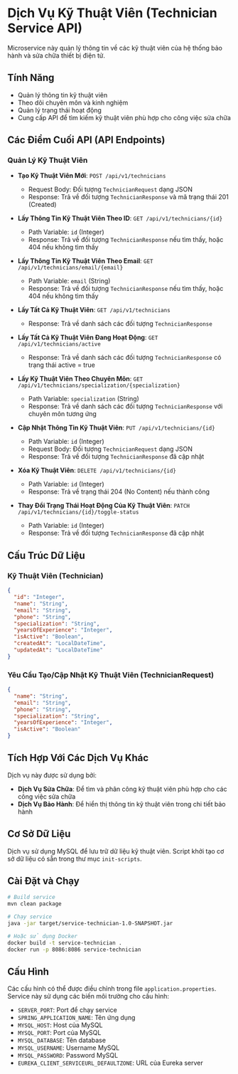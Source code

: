 # Dịch Vụ Kỹ Thuật Viên (Technician Service API)

Microservice này quản lý thông tin về các kỹ thuật viên của hệ thống bảo hành và sửa chữa thiết bị điện tử.

## Tính Năng

- Quản lý thông tin kỹ thuật viên
- Theo dõi chuyên môn và kinh nghiệm
- Quản lý trạng thái hoạt động 
- Cung cấp API để tìm kiếm kỹ thuật viên phù hợp cho công việc sửa chữa

## Các Điểm Cuối API (API Endpoints)

### Quản Lý Kỹ Thuật Viên

- **Tạo Kỹ Thuật Viên Mới**: `POST /api/v1/technicians`
  - Request Body: Đối tượng `TechnicianRequest` dạng JSON
  - Response: Trả về đối tượng `TechnicianResponse` và mã trạng thái 201 (Created)

- **Lấy Thông Tin Kỹ Thuật Viên Theo ID**: `GET /api/v1/technicians/{id}`
  - Path Variable: `id` (Integer)
  - Response: Trả về đối tượng `TechnicianResponse` nếu tìm thấy, hoặc 404 nếu không tìm thấy

- **Lấy Thông Tin Kỹ Thuật Viên Theo Email**: `GET /api/v1/technicians/email/{email}`
  - Path Variable: `email` (String)
  - Response: Trả về đối tượng `TechnicianResponse` nếu tìm thấy, hoặc 404 nếu không tìm thấy

- **Lấy Tất Cả Kỹ Thuật Viên**: `GET /api/v1/technicians`
  - Response: Trả về danh sách các đối tượng `TechnicianResponse`

- **Lấy Tất Cả Kỹ Thuật Viên Đang Hoạt Động**: `GET /api/v1/technicians/active`
  - Response: Trả về danh sách các đối tượng `TechnicianResponse` có trạng thái active = true

- **Lấy Kỹ Thuật Viên Theo Chuyên Môn**: `GET /api/v1/technicians/specialization/{specialization}`
  - Path Variable: `specialization` (String)
  - Response: Trả về danh sách các đối tượng `TechnicianResponse` với chuyên môn tương ứng

- **Cập Nhật Thông Tin Kỹ Thuật Viên**: `PUT /api/v1/technicians/{id}`
  - Path Variable: `id` (Integer)
  - Request Body: Đối tượng `TechnicianRequest` dạng JSON
  - Response: Trả về đối tượng `TechnicianResponse` đã cập nhật

- **Xóa Kỹ Thuật Viên**: `DELETE /api/v1/technicians/{id}`
  - Path Variable: `id` (Integer)
  - Response: Trả về trạng thái 204 (No Content) nếu thành công

- **Thay Đổi Trạng Thái Hoạt Động Của Kỹ Thuật Viên**: `PATCH /api/v1/technicians/{id}/toggle-status`
  - Path Variable: `id` (Integer)
  - Response: Trả về đối tượng `TechnicianResponse` đã cập nhật

## Cấu Trúc Dữ Liệu

### Kỹ Thuật Viên (Technician)

```json
{
  "id": "Integer",
  "name": "String",
  "email": "String",
  "phone": "String",
  "specialization": "String",
  "yearsOfExperience": "Integer",
  "isActive": "Boolean",
  "createdAt": "LocalDateTime",
  "updatedAt": "LocalDateTime"
}
```

### Yêu Cầu Tạo/Cập Nhật Kỹ Thuật Viên (TechnicianRequest)

```json
{
  "name": "String",
  "email": "String",
  "phone": "String",
  "specialization": "String",
  "yearsOfExperience": "Integer",
  "isActive": "Boolean"
}
```

## Tích Hợp Với Các Dịch Vụ Khác

Dịch vụ này được sử dụng bởi:
- **Dịch Vụ Sửa Chữa**: Để tìm và phân công kỹ thuật viên phù hợp cho các công việc sửa chữa
- **Dịch Vụ Bảo Hành**: Để hiển thị thông tin kỹ thuật viên trong chi tiết bảo hành

## Cơ Sở Dữ Liệu

Dịch vụ sử dụng MySQL để lưu trữ dữ liệu kỹ thuật viên. Script khởi tạo cơ sở dữ liệu có sẵn trong thư mục `init-scripts`.

## Cài Đặt và Chạy

```bash
# Build service
mvn clean package

# Chạy service
java -jar target/service-technician-1.0-SNAPSHOT.jar

# Hoặc sử dụng Docker
docker build -t service-technician .
docker run -p 8086:8086 service-technician
```

## Cấu Hình

Các cấu hình có thể được điều chỉnh trong file `application.properties`. Service này sử dụng các biến môi trường cho cấu hình:

- `SERVER_PORT`: Port để chạy service
- `SPRING_APPLICATION_NAME`: Tên ứng dụng
- `MYSQL_HOST`: Host của MySQL
- `MYSQL_PORT`: Port của MySQL
- `MYSQL_DATABASE`: Tên database
- `MYSQL_USERNAME`: Username MySQL
- `MYSQL_PASSWORD`: Password MySQL
- `EUREKA_CLIENT_SERVICEURL_DEFAULTZONE`: URL của Eureka server